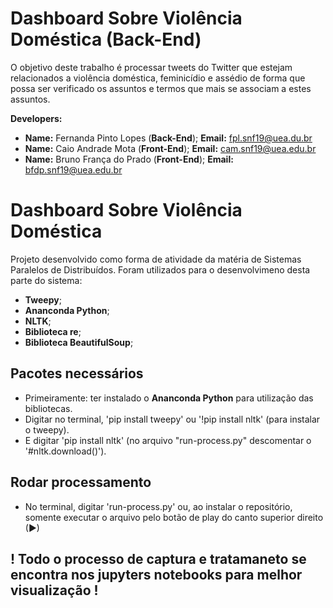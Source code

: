 # Dashboard Sobre Violência Doméstica (Back-End)

O objetivo deste trabalho é processar tweets do Twitter que estejam relacionados a violência doméstica, feminicídio e assédio de forma que possa ser verificado os assuntos e termos que mais se associam a estes assuntos.

<b>Developers:</b>

- <b>Name:</b> Fernanda Pinto Lopes (<b>Back-End</b>); <b>Email:</b> fpl.snf19@uea.du.br
- <b>Name:</b> Caio Andrade Mota (<b>Front-End</b>); <b>Email:</b> cam.snf19@uea.edu.br
- <b>Name:</b> Bruno França do Prado (<b>Front-End</b>); <b>Email:</b> bfdp.snf19@uea.edu.br

# Dashboard Sobre Violência Doméstica
Projeto desenvolvido como forma de atividade da matéria de Sistemas Paralelos de Distribuídos.
Foram utilizados para o desenvolvimeno desta parte do sistema:
  - <b>Tweepy</b>;
  - <b>Ananconda Python</b>;
  - <b>NLTK</b>;
  - <b>Biblioteca re</b>;
  - <b>Biblioteca BeautifulSoup</b>;
   
## Pacotes necessários
- Primeiramente: ter instalado o <b>Ananconda Python</b> para utilização das bibliotecas.  
- Digitar no terminal, 'pip install tweepy' ou '!pip install nltk' (para instalar o tweepy).
- E digitar 'pip install nltk' (no arquivo "run-process.py" descomentar o '#nltk.download()').

## Rodar processamento
- No terminal, digitar 'run-process.py' ou, ao instalar o repositório, somente executar o arquivo pelo botão de play do canto superior direito (▶)

## ! Todo o processo de captura e tratamaneto se encontra nos jupyters notebooks para melhor visualização !

